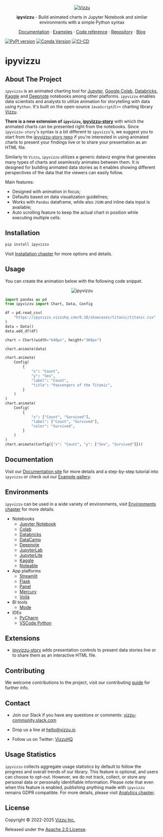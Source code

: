 <p align="center">
  <a href="https://ipyvizzu.vizzuhq.com/0.18/">
    <img src="https://lib.vizzuhq.com/0.16/readme/infinite-60.gif" alt="Vizzu" />
  </a>
  <p align="center"><b>ipyvizzu</b> - Build animated charts in Jupyter Notebook and similar environments with a simple Python syntax</p>
  <p align="center">
    <a href="https://ipyvizzu.vizzuhq.com/0.18/">Documentation</a>
    · <a href="https://ipyvizzu.vizzuhq.com/0.18/examples/">Examples</a>
    · <a href="https://ipyvizzu.vizzuhq.com/0.18/reference/ipyvizzu/">Code reference</a>
    · <a href="https://github.com/vizzuhq/ipyvizzu">Repository</a>
    · <a href="https://blog.vizzuhq.com">Blog</a>
  </p>
</p>

[![PyPI version](https://badge.fury.io/py/ipyvizzu.svg)](https://badge.fury.io/py/ipyvizzu)
[![Conda Version](https://img.shields.io/conda/vn/conda-forge/ipyvizzu.svg)](https://anaconda.org/conda-forge/ipyvizzu)
[![CI-CD](https://github.com/vizzuhq/ipyvizzu/actions/workflows/cicd.yml/badge.svg?branch=main)](https://github.com/vizzuhq/ipyvizzu/actions/workflows/cicd.yml)

# ipyvizzu

## About The Project

`ipyvizzu` is an animated charting tool for [Jupyter](https://jupyter.org),
[Google Colab](https://colab.research.google.com),
[Databricks](https://docs.databricks.com/notebooks),
[Kaggle](https://www.kaggle.com/code) and [Deepnote](https://deepnote.com)
notebooks among other platforms. `ipyvizzu` enables data scientists and analysts
to utilize animation for storytelling with data using `Python`. It's built on
the open-source `JavaScript`/`C++` charting library
[Vizzu](https://github.com/vizzuhq/vizzu-lib).

**There is a new extension of `ipyvizzu`,
[ipyvizzu-story](https://vizzuhq.github.io/ipyvizzu-story/)** with which the
animated charts can be presented right from the notebooks. Since
`ipyvizzu-story`'s syntax is a bit different to `ipyvizzu`'s, we suggest you to
start from the [ipyvizzu-story repo](https://github.com/vizzuhq/ipyvizzu-story)
if you're interested in using animated charts to present your findings live or
to share your presentation as an HTML file.

Similarly to `Vizzu`, `ipyvizzu` utilizes a generic dataviz engine that
generates many types of charts and seamlessly animates between them. It is
designed for building animated data stories as it enables showing different
perspectives of the data that the viewers can easily follow.

Main features:

- Designed with animation in focus;
- Defaults based on data visualization guidelines;
- Works with `Pandas` dataframe, while also `JSON` and inline data input is
    available;
- Auto scrolling feature to keep the actual chart in position while executing
    multiple cells.

## Installation

```sh
pip install ipyvizzu
```

Visit [Installation chapter](https://ipyvizzu.vizzuhq.com/0.18/installation/)
for more options and details.

## Usage

You can create the animation below with the following code snippet.

<p align="center">
  <img src="https://ipyvizzu.vizzuhq.com/0.18/assets/ipyvizzu-promo.gif" alt="ipyvizzu" />
</p>

```python
import pandas as pd
from ipyvizzu import Chart, Data, Config

df = pd.read_csv(
    "https://ipyvizzu.vizzuhq.com/0.18/showcases/titanic/titanic.csv"
)
data = Data()
data.add_df(df)

chart = Chart(width="640px", height="360px")

chart.animate(data)

chart.animate(
    Config(
        {
            "x": "Count",
            "y": "Sex",
            "label": "Count",
            "title": "Passengers of the Titanic",
        }
    )
)
chart.animate(
    Config(
        {
            "x": ["Count", "Survived"],
            "label": ["Count", "Survived"],
            "color": "Survived",
        }
    )
)
chart.animate(Config({"x": "Count", "y": ["Sex", "Survived"]}))
```

## Documentation

Visit our [Documentation site](https://ipyvizzu.vizzuhq.com/0.18/) for more
details and a step-by-step tutorial into `ipyvizzu` or check out our
[Example gallery](https://ipyvizzu.vizzuhq.com/0.18/examples/).

## Environments

`ipyvizzu` can be used in a wide variety of environments, visit
[Environments chapter](https://ipyvizzu.vizzuhq.com/0.18/environments/) for
more details.

- Notebooks
    - [Jupyter Notebook](https://ipyvizzu.vizzuhq.com/0.18/environments/notebook/jupyternotebook/)
    - [Colab](https://ipyvizzu.vizzuhq.com/0.18/environments/notebook/colab/)
    - [Databricks](https://ipyvizzu.vizzuhq.com/0.18/environments/notebook/databricks/)
    - [DataCamp](https://ipyvizzu.vizzuhq.com/0.18/environments/notebook/datacamp/)
    - [Deepnote](https://ipyvizzu.vizzuhq.com/0.18/environments/notebook/deepnote/)
    - [JupyterLab](https://ipyvizzu.vizzuhq.com/0.18/environments/notebook/jupyterlab/)
    - [JupyterLite](https://ipyvizzu.vizzuhq.com/0.18/environments/notebook/jupyterlite/)
    - [Kaggle](https://ipyvizzu.vizzuhq.com/0.18/environments/notebook/kaggle/)
    - [Noteable](https://ipyvizzu.vizzuhq.com/0.18/environments/notebook/noteable/)
- App platforms
    - [Streamlit](https://ipyvizzu.vizzuhq.com/0.18/environments/platform/streamlit/)
    - [Flask](https://ipyvizzu.vizzuhq.com/0.18/environments/platform/flask/)
    - [Panel](https://ipyvizzu.vizzuhq.com/0.18/environments/platform/panel/)
    - [Mercury](https://ipyvizzu.vizzuhq.com/0.18/environments/platform/mercury/)
    - [Voilà](https://ipyvizzu.vizzuhq.com/0.18/environments/platform/voila/)
- BI tools
    - [Mode](https://ipyvizzu.vizzuhq.com/0.18/environments/bi/mode/)
- IDEs
    - [PyCharm](https://ipyvizzu.vizzuhq.com/0.18/environments/ide/pycharm/)
    - [VSCode Python](https://ipyvizzu.vizzuhq.com/0.18/environments/ide/vscode/)

## Extensions

- [ipyvizzu-story](https://ipyvizzu-story.vizzuhq.com/) adds presentation
    controls to present data stories live or to share them as an interactive
    HTML file.

## Contributing

We welcome contributions to the project, visit our contributing
[guide](https://ipyvizzu.vizzuhq.com/0.18/CONTRIBUTING/) for further info.

## Contact

- Join our Slack if you have any questions or comments:
    [vizzu-community.slack.com](https://join.slack.com/t/vizzu-community/shared_invite/zt-w2nqhq44-2CCWL4o7qn2Ns1EFSf9kEg)
    

- Drop us a line at hello@vizzu.io

- Follow us on Twitter: [VizzuHQ](https://twitter.com/VizzuHQ)

## Usage Statistics

`ipyvizzu` collects aggregate usage statistics by default to follow the progress
and overall trends of our library. This feature is optional, and users can
choose to opt-out. However, we do not track, collect, or store any personal data
or personally identifiable information. Please note that even when this feature
is enabled, publishing anything made with `ipyvizzu` remains GDPR compatible.
For more details, please visit
[Analytics chapter](https://ipyvizzu.vizzuhq.com/0.18/tutorial/chart_settings/#analytics).

## License

Copyright © 2022-2025 [Vizzu Inc.](https://vizzuhq.com)

Released under the
[Apache 2.0 License](https://ipyvizzu.vizzuhq.com/0.18/LICENSE/).
